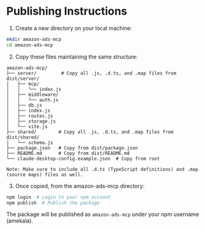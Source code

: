 # Publishing Instructions

1. Create a new directory on your local machine:
```bash
mkdir amazon-ads-mcp
cd amazon-ads-mcp
```

2. Copy these files maintaining the same structure:

```
amazon-ads-mcp/
├── server/         # Copy all .js, .d.ts, and .map files from dist/server/
│   ├── mcp/
│   │   └── index.js
│   ├── middleware/
│   │   └── auth.js
│   ├── db.js
│   ├── index.js
│   ├── routes.js
│   ├── storage.js
│   └── vite.js
├── shared/        # Copy all .js, .d.ts, and .map files from dist/shared/
│   └── schema.js
├── package.json   # Copy from dist/package.json
├── README.md      # Copy from dist/README.md
└── claude-desktop-config.example.json  # Copy from root

Note: Make sure to include all .d.ts (TypeScript definitions) and .map (source maps) files as well.
```

3. Once copied, from the amazon-ads-mcp directory:
```bash
npm login  # Login to your npm account
npm publish  # Publish the package
```

The package will be published as `amazon-ads-mcp` under your npm username (amekala).
